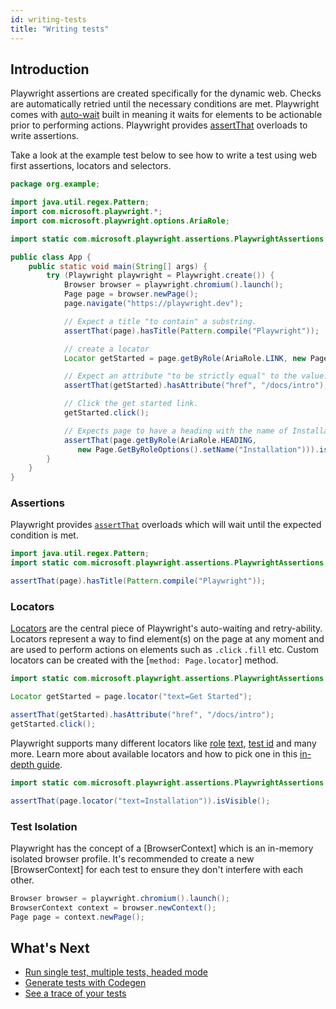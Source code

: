 ```yaml
---
id: writing-tests
title: "Writing tests"
---
```


## Introduction

Playwright assertions are created specifically for the dynamic web. Checks are automatically retried until the necessary conditions are met. Playwright comes with [auto-wait](./actionability.md) built in meaning it waits for elements to be actionable prior to performing actions. Playwright provides [assertThat](./test-assertions.md) overloads to write assertions.

Take a look at the example test below to see how to write a test using web first assertions, locators and selectors.

```java
package org.example;

import java.util.regex.Pattern;
import com.microsoft.playwright.*;
import com.microsoft.playwright.options.AriaRole;

import static com.microsoft.playwright.assertions.PlaywrightAssertions.assertThat;

public class App {
    public static void main(String[] args) {
        try (Playwright playwright = Playwright.create()) {
            Browser browser = playwright.chromium().launch();
            Page page = browser.newPage();
            page.navigate("https://playwright.dev");

            // Expect a title "to contain" a substring.
            assertThat(page).hasTitle(Pattern.compile("Playwright"));

            // create a locator
            Locator getStarted = page.getByRole(AriaRole.LINK, new Page.GetByRoleOptions().setName("Get Started"));

            // Expect an attribute "to be strictly equal" to the value.
            assertThat(getStarted).hasAttribute("href", "/docs/intro");

            // Click the get started link.
            getStarted.click();

            // Expects page to have a heading with the name of Installation.
            assertThat(page.getByRole(AriaRole.HEADING,
               new Page.GetByRoleOptions().setName("Installation"))).isVisible();
        }
    }
}
```


### Assertions

Playwright provides [`assertThat`](./test-assertions.md) overloads which will wait until the expected condition is met.

```java
import java.util.regex.Pattern;
import static com.microsoft.playwright.assertions.PlaywrightAssertions.assertThat;

assertThat(page).hasTitle(Pattern.compile("Playwright"));
```


### Locators

[Locators](./locators.md) are the central piece of Playwright's auto-waiting and retry-ability. Locators represent a way to find element(s) on the page at any moment and are used to perform actions on elements such as `.click` `.fill` etc. Custom locators can be created with the [`method: Page.locator`] method.

```java
import static com.microsoft.playwright.assertions.PlaywrightAssertions.assertThat;

Locator getStarted = page.locator("text=Get Started");

assertThat(getStarted).hasAttribute("href", "/docs/intro");
getStarted.click();
```

Playwright supports many different locators like [role](./locators.md#locate-by-role) [text](./locators.md#get-by-text), [test id](./locators.md#get-by-test-id) and many more. Learn more about available locators and how to pick one in this [in-depth guide](./locators.md).


```java
import static com.microsoft.playwright.assertions.PlaywrightAssertions.assertThat;

assertThat(page.locator("text=Installation")).isVisible();
```


### Test Isolation

Playwright has the concept of a [BrowserContext] which is an in-memory isolated browser profile. It's recommended to create a new [BrowserContext] for each test to ensure they don't interfere with each other.

```java
Browser browser = playwright.chromium().launch();
BrowserContext context = browser.newContext();
Page page = context.newPage();
```

## What's Next

- [Run single test, multiple tests, headed mode](./running-tests.md)
- [Generate tests with Codegen](./codegen.md)
- [See a trace of your tests](./trace-viewer-intro.md)
